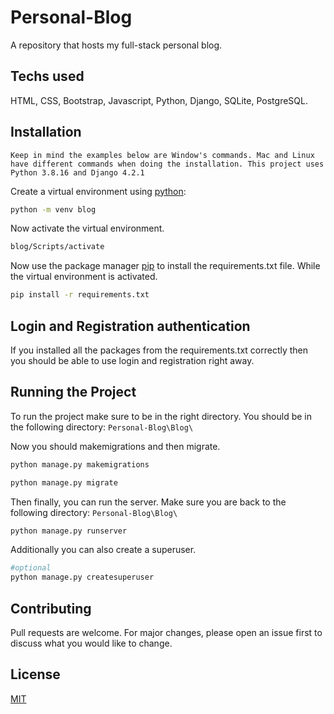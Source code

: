 # Personal-Blog
A repository that hosts my full-stack personal blog.

## Techs used

HTML, CSS, Bootstrap, Javascript, Python, Django, SQLite, PostgreSQL.

## Installation

``Keep in mind the examples below are Window's commands. Mac and Linux have different commands when doing the installation. This project uses Python 3.8.16 and Django 4.2.1``

Create a virtual environment using [python](https://www.python.org/):

```bash
python -m venv blog
```

Now activate the virtual environment.

```bash
blog/Scripts/activate
```

Now use the package manager [pip](https://pip.pypa.io/en/stable/) to install the requirements.txt file. While the virtual environment is activated.

```bash
pip install -r requirements.txt
```

## Login and Registration authentication

If you installed all the packages from the requirements.txt correctly then you should be able to use login and registration right away.


## Running the Project

To run the project make sure to be in the right directory. You should be in the following directory: ``Personal-Blog\Blog\``

Now you should makemigrations and then migrate.

```python
python manage.py makemigrations

python manage.py migrate
```
Then finally, you can run the server. Make sure you are back to the following directory: ``Personal-Blog\Blog\``

```python
python manage.py runserver
```

Additionally you can also create a superuser.

```python
#optional
python manage.py createsuperuser
```


## Contributing

Pull requests are welcome. For major changes, please open an issue first
to discuss what you would like to change.

## License

[MIT](https://choosealicense.com/licenses/mit/)
